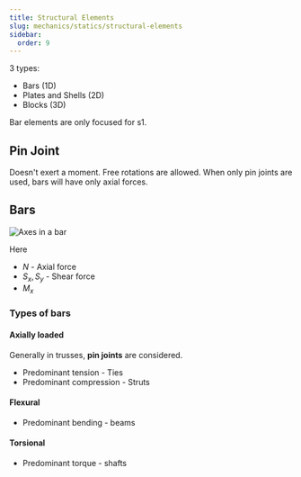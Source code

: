 ```yaml
---
title: Structural Elements
slug: mechanics/statics/structural-elements
sidebar:
  order: 9
---
```


3 types:

- Bars (1D)
- Plates and Shells (2D)
- Blocks (3D)

Bar elements are only focused for s1.

## Pin Joint

Doesn't exert a moment. Free rotations are allowed. When only pin joints are
used, bars will have only axial forces.

## Bars

![Axes in a bar](/mechanics/bar-axes.jpg)

Here

- $N$ - Axial force
- $S_x,S_y$ - Shear force
- $M_x$

### Types of bars

#### Axially loaded

Generally in trusses, **pin joints** are considered.

- Predominant tension - Ties
- Predominant compression - Struts

#### Flexural

- Predominant bending - beams

#### Torsional

- Predominant torque - shafts
